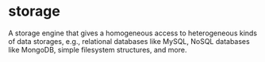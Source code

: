 # storage
A storage engine that gives a homogeneous access to heterogeneous kinds of data storages, e.g., relational databases like MySQL, NoSQL databases like MongoDB, simple filesystem structures, and more.
